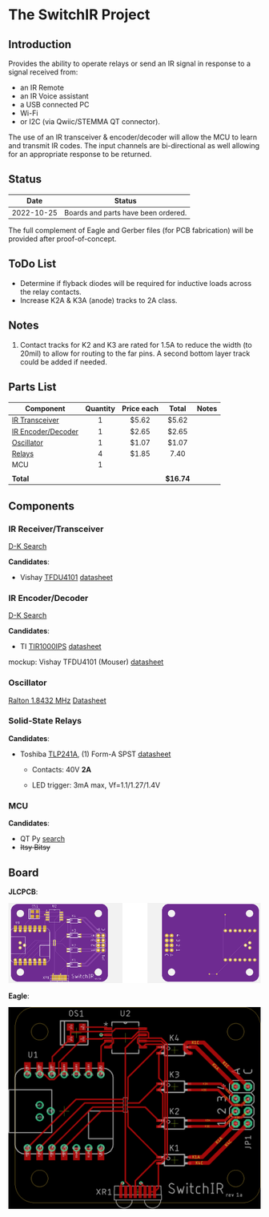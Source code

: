 # The SwitchIR Project

## Introduction

Provides the ability to operate relays or send an IR signal in response to a signal received from:

* an IR Remote
* an IR Voice assistant
* a USB connected PC
* Wi-Fi
* or I2C (via Qwiic/STEMMA QT connector).

The use of an IR transceiver & encoder/decoder will allow the MCU to learn and transmit IR codes. The input channels are bi-directional as well allowing for an appropriate response to be returned.

## Status

|    Date    | Status                              |
| :--------: | ----------------------------------- |
| 2022-10-25 | Boards and parts have been ordered. |

The full complement of Eagle and Gerber files (for PCB fabrication) will be provided after proof-of-concept.

## ToDo List

* Determine if flyback diodes will be required for inductive loads across the relay contacts.
* Increase K2A & K3A (anode) tracks to 2A class.

## Notes

1. Contact tracks for K2 and K3 are rated for 1.5A to reduce the width (to 20mil) to allow for routing to the far pins. A second bottom layer track could be added if needed.

## Parts List

| Component                                                    | Quantity | Price each |   Total    | Notes |
| ------------------------------------------------------------ | :------: | :--------: | :--------: | ----- |
| [IR Transceiver](https://www.digikey.com/short/1355hrb3)     |    1     |   $5.62    |   $5.62    |       |
| [IR Encoder/Decoder](https://www.digikey.com/short/p2qnwtz0) |    1     |   $2.65    |   $2.65    |       |
| [Oscillator](https://www.digikey.com/short/chp5z3nb)         |    1     |   $1.07    |   $1.07    |       |
| [Relays](https://www.digikey.com/short/c07nbzqb)             |    4     |   $1.85    |    7.40    |       |
| MCU                                                          |    1     |            |            |       |
|                                                              |          |            |            |       |
| **Total**                                                    |          |            | **$16.74** |       |

## Components

### IR Receiver/Transceiver

[D-K Search](https://www.digikey.com/short/qn58m0mh)

**Candidates**:

* Vishay [TFDU4101](https://www.digikey.com/short/vzrt1tnq) [datasheet](https://www.vishay.com/docs/81288/tfdu4101.pdf)

### IR Encoder/Decoder

[D-K Search](https://www.digikey.com/short/2fjh0cfm)

**Candidates**:

* TI [TIR1000IPS](https://www.digikey.com/short/4tt0fcq9) [datasheet](https://www.ti.com/lit/ds/symlink/tir1000.pdf?HQS=dis-dk-null-digikeymode-dsf-pf-null-wwe&ts=1665909863182&ref_url=https%253A%252F%252Fwww.ti.com%252Fgeneral%252Fdocs%252Fsuppproductinfo.tsp%253FdistId%253D10%2526gotoUrl%253Dhttps%253A%252F%252Fwww.ti.com%252Flit%252Fgpn%252Ftir1000)

mockup: Vishay TFDU4101 (Mouser) [datasheet](https://www.mouser.com/datasheet/2/427/tfdu4101-1766841.pdf)

### Oscillator

[Ralton 1.8432 MHz](https://www.digikey.com/short/88tr2mvc) [Datasheet](https://www.raltron.com/webproducts/specs/CLOCK_OSCILLATOR/CO4305-1.8432-EXT-T-TR.pdf)

### Solid-State Relays

**Candidates**:

* Toshiba [TLP241A](https://www.digikey.com/short/n23jdcpf), (1) Form-A SPST [datasheet](https://toshiba.semicon-storage.com/info/TLP241A_datasheet_en_20200217.pdf?did=14237&prodName=TLP241A)

  * Contacts: 40V **2A**

  * LED trigger: 3mA max, Vf=1.1/1.27/1.4V

### MCU

**Candidates**:

* QT Py [search](https://www.adafruit.com/?q=qt+py&sort=BestMatch)
* ~~Itsy Bitsy~~

## Board

**JLCPCB**:

![fab rendering](hardware/board/JLC.png)

**Eagle**:

![board-top](hardware/board/board-top.png)


